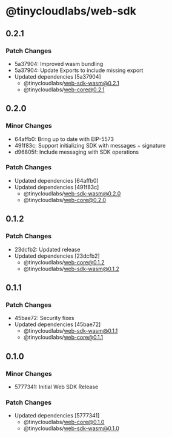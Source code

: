 # @tinycloudlabs/web-sdk

## 0.2.1

### Patch Changes

- 5a37904: Improved wasm bundling
- 5a37904: Update Exports to include missing export
- Updated dependencies [5a37904]
  - @tinycloudlabs/web-sdk-wasm@0.2.1
  - @tinycloudlabs/web-core@0.2.1

## 0.2.0

### Minor Changes

- 64affb0: Bring up to date with EIP-5573
- 491f83c: Support initializing SDK with messages + signature
- d96805f: Include messaging with SDK operations

### Patch Changes

- Updated dependencies [64affb0]
- Updated dependencies [491f83c]
  - @tinycloudlabs/web-sdk-wasm@0.2.0
  - @tinycloudlabs/web-core@0.2.0

## 0.1.2

### Patch Changes

- 23dcfb2: Updated release
- Updated dependencies [23dcfb2]
  - @tinycloudlabs/web-core@0.1.2
  - @tinycloudlabs/web-sdk-wasm@0.1.2

## 0.1.1

### Patch Changes

- 45bae72: Security fixes
- Updated dependencies [45bae72]
  - @tinycloudlabs/web-sdk-wasm@0.1.1
  - @tinycloudlabs/web-core@0.1.1

## 0.1.0

### Minor Changes

- 5777341: Initial Web SDK Release

### Patch Changes

- Updated dependencies [5777341]
  - @tinycloudlabs/web-core@0.1.0
  - @tinycloudlabs/web-sdk-wasm@0.1.0
